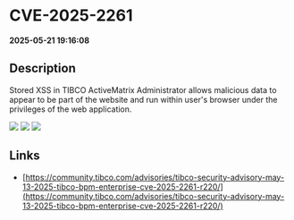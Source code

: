 # CVE-2025-2261

**2025-05-21 19:16:08**

## Description
Stored XSS in TIBCO ActiveMatrix Administrator allows malicious data to appear to be part of the website and run within user's browser under the privileges of the web application.

![](https://img.shields.io/static/v1?label=Score&message=7.0&color=red)
![](https://img.shields.io/static/v1?label=Severity&message=HIGH&color=red)
![](https://img.shields.io/static/v1?label=CWE&message=XSS&color=green)

## Links
- [https://community.tibco.com/advisories/tibco-security-advisory-may-13-2025-tibco-bpm-enterprise-cve-2025-2261-r220/](https://community.tibco.com/advisories/tibco-security-advisory-may-13-2025-tibco-bpm-enterprise-cve-2025-2261-r220/)
